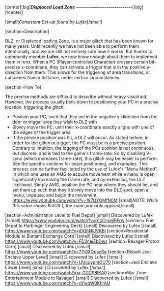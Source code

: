 [center][big]***Displaced Load Zone
----------------------------***[/big][/center]

[small]*Consistent Set-up found by Lufex*[/small]

[section=Description]

DLZ, or Displaced loading Zone, is a major glitch that has been known for many years. Until recently we have not been able to perform them intentionally, and we are still not entirely sure how it works. But thanks to community member **Lufex**, we now know enough about them to implement them in runs.
When a PC (Player-controlled Character) crosses certain bit-precise x-coordinate, they can activate a trigger that is in the positive y-direction from them. This allows for the triggering of area transitions, or cutscenes from a distance, under certain circumstances.

[section=How To]

The precise methods are difficult to describe without heavy visual aid. However, the process usually boils down to positioning your PC in a precise location, triggering the glitch.
- Position your PC, such that they are in the negative y-direction from the door or trigger area they wish to DLZ with
- Slowly move the PC, until their x-coordinate exactly aligns with one of the edges of the trigger area
- If the precise position was hit, a DLZ will occur.
As stated before, in order for the glitch to trigger, the PC must be in a precise position. Contrary to intuition, the logging of the PCs position is not continuous, but discrete, and is tied to the game's frame-rate. So by disabling V-sync (which increases frame-rate), this glitch may be easier to perform.
See the specific sections for exact positioning, and examples.
This process can be further facilitated by the use of Lufex's "Menu Method". In which one uses an AMG to acquire movement while a menu is open, significantly increasing the frame rate, and by-extension, the DLZ likelihood. Simply AMG, position the PC near where they should be, and set them up such that they'll slowly move into the DLZ spot, open a menu, unpause, and begin the movement.
https://www.youtube.com/watch?v=187QYOMfN0M
[small]*NOTE: While this video shows KotOR 1, the same princible applies*[/small]

[section=Administration Level to Fuel Depot]
[small] Discovered by Lufex [/small]
https://www.youtube.com/watch?v=b1QTmx6RFrw
[section= Fuel Depot to Harbinger Engineering Deck]
[small] Discovered by Lufex [/small]
https://www.youtube.com/watch?v=iDQhNfJVKBI
[section=Residential Module to Bunami Exchange Corp]
[small] Discovered by Lufex [/small]
https://www.youtube.com/watch?v=FD2neiZbDws
[section=Ravager Proton Core]
[small] Discovered by Lufex [/small]
https://www.youtube.com/watch?v=77r0XQqsc6g
[section=Rebuilt Jedi Enclave Upper Level]
[small] Discovered by Lufex [/small]
https://www.youtube.com/watch?v=UUuuypmOU70
[section=Jedi Enclave Lower Level]
[small] Discovered by Lufex [/small]
https://www.youtube.com/watch?v=r-GDG98lKA0
[section=War Zone Entertainment Module to Ravager]
[small] Discovered by Lufex [/small]
https://www.youtube.com/watch?v=oYwqW0KhrAU